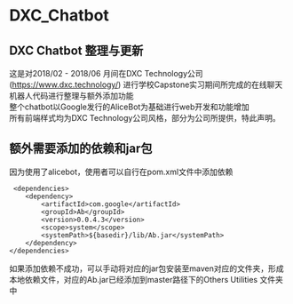 # DXC_Chatbot
## DXC Chatbot 整理与更新

这是对2018/02 - 2018/06 月间在DXC Technology公司 (https://www.dxc.technology/) 进行学校Capstone实习期间所完成的在线聊天机器人代码进行整理与额外添加功能
</br>
整个chatbot以Google发行的AliceBot为基础进行web开发和功能增加
</br>
所有前端样式均为DXC Technology公司风格，部分为公司所提供，特此声明。
</br>

## 额外需要添加的依赖和jar包
因为使用了alicebot，使用者可以自行在pom.xml文件中添加依赖
```
 <dependencies>
	<dependency>
		<artifactId>com.google</artifactId>
		<groupId>Ab</groupId>
		<version>0.0.4.3</version>
		<scope>system</scope>
		<systemPath>${basedir}/lib/Ab.jar</systemPath>
	</dependency>
</dependencies>
```
如果添加依赖不成功，可以手动将对应的jar包安装至maven对应的文件夹，形成本地依赖文件，对应的Ab.jar已经添加到master路径下的Others Utilities 文件夹中
